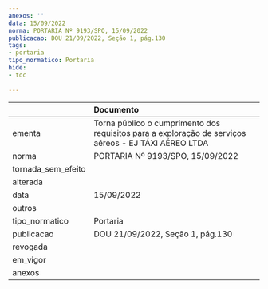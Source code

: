 ```yaml
---
anexos: ''
data: 15/09/2022
norma: PORTARIA Nº 9193/SPO, 15/09/2022
publicacao: DOU 21/09/2022, Seção 1, pág.130
tags:
- portaria
tipo_normatico: Portaria
hide: 
- toc 
 
---
```


|                    | Documento                                                                                             |
|:-------------------|:------------------------------------------------------------------------------------------------------|
| ementa             | Torna público o cumprimento dos requisitos para a exploração de serviços aéreos -  EJ TÁXI AÉREO LTDA |
| norma              | PORTARIA Nº 9193/SPO, 15/09/2022                                                                      |
| tornada_sem_efeito |                                                                                                       |
| alterada           |                                                                                                       |
| data               | 15/09/2022                                                                                            |
| outros             |                                                                                                       |
| tipo_normatico     | Portaria                                                                                              |
| publicacao         | DOU 21/09/2022, Seção 1, pág.130                                                                      |
| revogada           |                                                                                                       |
| em_vigor           |                                                                                                       |
| anexos             |                                                                                                       |